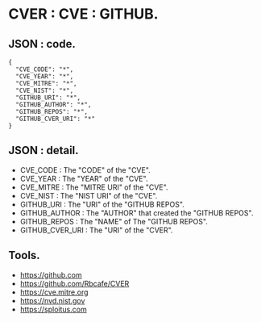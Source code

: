 # CVER : CVE : GITHUB.

## JSON : code.

    {
      "CVE_CODE": "*",
      "CVE_YEAR": "*",
      "CVE_MITRE": "*",
      "CVE_NIST": "*",
      "GITHUB_URI": "*",
      "GITHUB_AUTHOR": "*",
      "GITHUB_REPOS": "*",
      "GITHUB_CVER_URI": "*"
    }

## JSON : detail.

- CVE_CODE : The "CODE" of the "CVE".
- CVE_YEAR : The "YEAR" of the "CVE".
- CVE_MITRE : The "MITRE URI" of the "CVE".
- CVE_NIST : The "NIST URI" of the "CVE".
- GITHUB_URI : The "URI" of the "GITHUB REPOS".
- GITHUB_AUTHOR : The "AUTHOR" that created the "GITHUB REPOS".
- GITHUB_REPOS : The "NAME" of The "GITHUB REPOS".
- GITHUB_CVER_URI : The "URI" of the "CVER".

## Tools.

- https://github.com
- https://github.com/Rbcafe/CVER
- https://cve.mitre.org
- https://nvd.nist.gov
- https://sploitus.com

